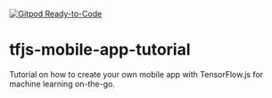 [![Gitpod Ready-to-Code](https://img.shields.io/badge/Gitpod-Ready--to--Code-blue?logo=gitpod)](https://gitpod.io/#https://github.com/snsie/tfjs-mobile-app-tutorial) 

# tfjs-mobile-app-tutorial
Tutorial on how to create your own mobile app with TensorFlow.js for machine learning on-the-go.
